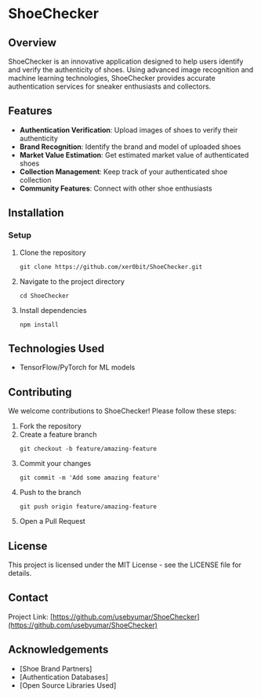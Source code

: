 # ShoeChecker

## Overview
ShoeChecker is an innovative application designed to help users identify and verify the authenticity of shoes. Using advanced image recognition and machine learning technologies, ShoeChecker provides accurate authentication services for sneaker enthusiasts and collectors.

## Features
- **Authentication Verification**: Upload images of shoes to verify their authenticity
- **Brand Recognition**: Identify the brand and model of uploaded shoes
- **Market Value Estimation**: Get estimated market value of authenticated shoes
- **Collection Management**: Keep track of your authenticated shoe collection
- **Community Features**: Connect with other shoe enthusiasts

## Installation

### Setup
1. Clone the repository
   ```
   git clone https://github.com/xer0bit/ShoeChecker.git
   ```

2. Navigate to the project directory
   ```
   cd ShoeChecker
   ```

3. Install dependencies
   ```
   npm install
   ```




## Technologies Used
- TensorFlow/PyTorch for ML models

## Contributing
We welcome contributions to ShoeChecker! Please follow these steps:

1. Fork the repository
2. Create a feature branch
   ```
   git checkout -b feature/amazing-feature
   ```
3. Commit your changes
   ```
   git commit -m 'Add some amazing feature'
   ```
4. Push to the branch
   ```
   git push origin feature/amazing-feature
   ```
5. Open a Pull Request

## License
This project is licensed under the MIT License - see the LICENSE file for details.

## Contact
Project Link: [https://github.com/usebyumar/ShoeChecker](https://github.com/usebyumar/ShoeChecker)

## Acknowledgements
- [Shoe Brand Partners]
- [Authentication Databases]
- [Open Source Libraries Used]
